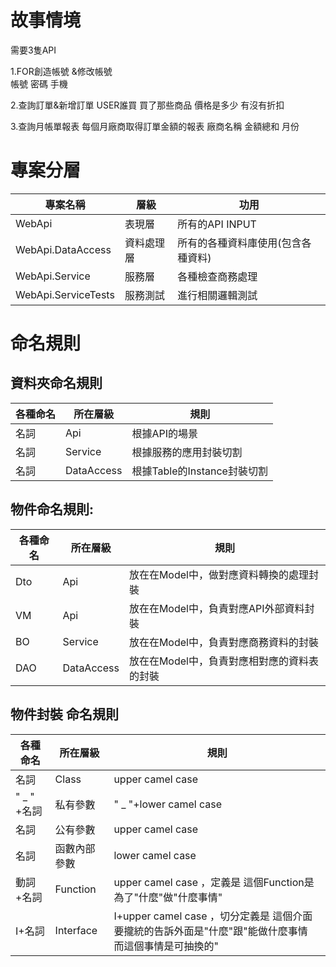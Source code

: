# 故事情境

需要3隻API   

1.FOR創造帳號 &修改帳號  
帳號 密碼 手機   

2.查詢訂單&新增訂單
USER誰買 買了那些商品 價格是多少 有沒有折扣


3.查詢月帳單報表
每個月廠商取得訂單金額的報表
廠商名稱 金額總和 月份

# 專案分層
|專案名稱|層級|功用|
|-------|----|----|
|WebApi|表現層|所有的API INPUT|
|WebApi.DataAccess|資料處理層|所有的各種資料庫使用(包含各種資料)|
|WebApi.Service|服務層|各種檢查商務處理|
|WebApi.ServiceTests|服務測試|進行相關邏輯測試|

# 命名規則

## 資料夾命名規則
|各種命名|所在層級|規則|
|-------|--------|----|
|名詞  |Api|根據API的場景|
|名詞  |Service|根據服務的應用封裝切割|
|名詞  |DataAccess|根據Table的Instance封裝切割|

## 物件命名規則:

|各種命名|所在層級|規則|
|-------|----|----|
|Dto|Api|放在在Model中，做對應資料轉換的處理封裝|
|VM|Api|放在在Model中，負責對應API外部資料封裝|
|BO|Service|放在在Model中，負責對應商務資料的封裝|
|DAO|DataAccess|放在在Model中，負責對應相對應的資料表的封裝|


## 物件封裝 命名規則

|各種命名|所在層級|規則|
|-------|--------|----|
|名詞|Class|upper camel case|
|" _ " +名詞|私有參數|" _ "+lower camel case|
|名詞|公有參數|upper camel case|
|名詞|函數內部參數|lower camel case|
|動詞+名詞|Function|upper camel case ，定義是 這個Function是為了"什麼"做"什麼事情"|
|I+名詞|Interface|I+upper camel case ，切分定義是 這個介面要攏統的告訴外面是"什麼"跟"能做什麼事情 而這個事情是可抽換的"|


